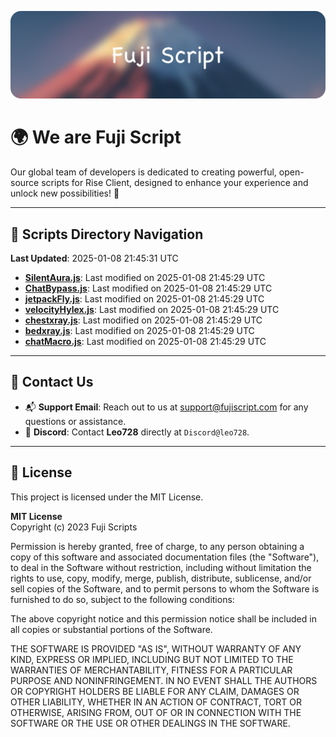 ![Banner](.github/b.webp)

# 🌍 **We are Fuji Script**

Our global team of developers is dedicated to creating powerful, open-source scripts for Rise Client, designed to enhance your experience and unlock new possibilities! 🌟

---
<!-- SCRIPTS_NAVIGATION_START -->
## 📂 **Scripts Directory Navigation**

**Last Updated**: 2025-01-08 21:45:31 UTC

- **[SilentAura.js](scripts/SilentAura.js)**: Last modified on 2025-01-08 21:45:29 UTC
- **[ChatBypass.js](scripts/ChatBypass.js)**: Last modified on 2025-01-08 21:45:29 UTC
- **[jetpackFly.js](scripts/jetpackFly.js)**: Last modified on 2025-01-08 21:45:29 UTC
- **[velocityHylex.js](scripts/velocityHylex.js)**: Last modified on 2025-01-08 21:45:29 UTC
- **[chestxray.js](scripts/chestxray.js)**: Last modified on 2025-01-08 21:45:29 UTC
- **[bedxray.js](scripts/bedxray.js)**: Last modified on 2025-01-08 21:45:29 UTC
- **[chatMacro.js](scripts/chatMacro.js)**: Last modified on 2025-01-08 21:45:29 UTC

<!-- SCRIPTS_NAVIGATION_END -->

---

## 💬 **Contact Us**  
- 📬 **Support Email**: Reach out to us at [support@fujiscript.com](mailto:support@fujiscript.com) for any questions or assistance.  
- 💬 **Discord**: Contact **Leo728** directly at `Discord@leo728`.

---

## 📜 **License**

This project is licensed under the MIT License.  

**MIT License**  
Copyright (c) 2023 Fuji Scripts  

Permission is hereby granted, free of charge, to any person obtaining a copy of this software and associated documentation files (the "Software"), to deal in the Software without restriction, including without limitation the rights to use, copy, modify, merge, publish, distribute, sublicense, and/or sell copies of the Software, and to permit persons to whom the Software is furnished to do so, subject to the following conditions:  

The above copyright notice and this permission notice shall be included in all copies or substantial portions of the Software.  

THE SOFTWARE IS PROVIDED "AS IS", WITHOUT WARRANTY OF ANY KIND, EXPRESS OR IMPLIED, INCLUDING BUT NOT LIMITED TO THE WARRANTIES OF MERCHANTABILITY, FITNESS FOR A PARTICULAR PURPOSE AND NONINFRINGEMENT. IN NO EVENT SHALL THE AUTHORS OR COPYRIGHT HOLDERS BE LIABLE FOR ANY CLAIM, DAMAGES OR OTHER LIABILITY, WHETHER IN AN ACTION OF CONTRACT, TORT OR OTHERWISE, ARISING FROM, OUT OF OR IN CONNECTION WITH THE SOFTWARE OR THE USE OR OTHER DEALINGS IN THE SOFTWARE.  
